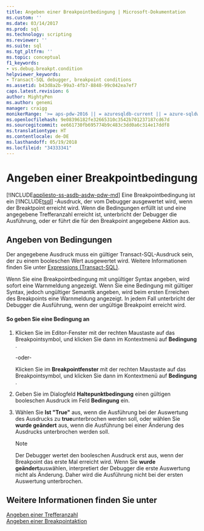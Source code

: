```yaml
---
title: Angeben einer Breakpointbedingung | Microsoft-Dokumentation
ms.custom: ''
ms.date: 03/14/2017
ms.prod: sql
ms.technology: scripting
ms.reviewer: ''
ms.suite: sql
ms.tgt_pltfrm: ''
ms.topic: conceptual
f1_keywords:
- vs.debug.breakpt.condition
helpviewer_keywords:
- Transact-SQL debugger, breakpoint conditions
ms.assetid: b43d8a2b-99a3-4fb7-8848-99c042ea7ef7
caps.latest.revision: 6
author: MightyPen
ms.author: genemi
manager: craigg
monikerRange: '>= aps-pdw-2016 || = azuresqldb-current || = azure-sqldw-latest || >= sql-server-2016 || = sqlallproducts-allversions'
ms.openlocfilehash: 9e08396182fe32665310c3542b701237187cd67d
ms.sourcegitcommit: ee661730fb695774b9c483c3dd0a6c314e17ddf8
ms.translationtype: HT
ms.contentlocale: de-DE
ms.lasthandoff: 05/19/2018
ms.locfileid: "34333341"
---
```

# <a name="specify-a-breakpoint-condition"></a>Angeben einer Breakpointbedingung
[!INCLUDE[appliesto-ss-asdb-asdw-pdw-md](../../includes/appliesto-ss-asdb-asdw-pdw-md.md)]
  Eine Breakpointbedingung ist ein [!INCLUDE[tsql](../../includes/tsql-md.md)] -Ausdruck, der vom Debugger ausgewertet wird, wenn der Breaktpoint erreicht wird. Wenn die Bedingungen erfüllt ist und eine angegebene Trefferanzahl erreicht ist, unterbricht der Debugger die Ausführung, oder er führt die für den Breakpoint angegebene Aktion aus.  
  
## <a name="specifying-conditions"></a>Angeben von Bedingungen  
 Der angegebene Ausdruck muss ein gültiger Transact-SQL-Ausdruck sein, der zu einem booleschen Wert ausgewertet wird. Weitere Informationen finden Sie unter [Expressions &#40;Transact-SQL&#41;](../../t-sql/language-elements/expressions-transact-sql.md).  
  
 Wenn Sie eine Breakpointbedingung mit ungültiger Syntax angeben, wird sofort eine Warnmeldung angezeigt. Wenn Sie eine Bedingung mit gültiger Syntax, jedoch ungültiger Semantik angeben, wird beim ersten Erreichen des Breakpoints eine Warnmeldung angezeigt. In jedem Fall unterbricht der Debugger die Ausführung, wenn der ungültige Breakpoint erreicht wird.  
  
#### <a name="to-specify-a-condition"></a>So geben Sie eine Bedingung an  
  
1.  Klicken Sie im Editor-Fenster mit der rechten Maustaste auf das Breakpointsymbol, und klicken Sie dann im Kontextmenü auf **Bedingung** .  
  
     -oder-  
  
     Klicken Sie im **Breakpointfenster** mit der rechten Maustaste auf das Breakpointsymbol, und klicken Sie dann im Kontextmenü auf **Bedingung** .  
  
2.  Geben Sie im Dialogfeld **Haltepunktbedingung** einen gültigen booleschen Ausdruck im Feld **Bedingung** ein.  
  
3.  Wählen Sie **Ist "True"** aus, wenn die Ausführung bei der Auswertung des Ausdrucks zu **true**unterbrochen werden soll, oder wählen Sie **wurde geändert** aus, wenn die Ausführung bei einer Änderung des Ausdrucks unterbrochen werden soll.  
  
    > [!NOTE]  
    >  Der Debugger wertet den booleschen Ausdruck erst aus, wenn der Breakpoint das erste Mal erreicht wird. Wenn Sie **wurde geändert**auswählen, interpretiert der Debugger die erste Auswertung nicht als Änderung. Daher wird die Ausführung nicht bei der ersten Auswertung unterbrochen.  
  
## <a name="see-also"></a>Weitere Informationen finden Sie unter  
 [Angeben einer Trefferanzahl](../../relational-databases/scripting/specify-a-hit-count.md)   
 [Angeben einer Breakpointaktion](../../relational-databases/scripting/specify-a-breakpoint-action.md)  
  
  
